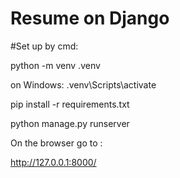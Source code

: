 # Resume on Django

#Set up by cmd:

python -m venv .venv

on Windows:
.venv\Scripts\activate

pip install -r requirements.txt

python manage.py runserver

On the browser go to :

http://127.0.0.1:8000/
